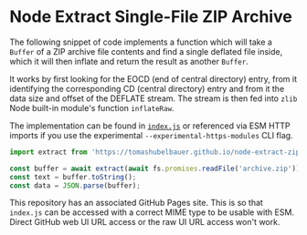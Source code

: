 # Node Extract Single-File ZIP Archive

The following snippet of code implements a function which will take a `Buffer`
of a ZIP archive file contents and find a single deflated file inside, which it
will then inflate and return the result as another `Buffer`.

It works by first looking for the EOCD (end of central directory) entry, from it
identifying the corresponding CD (central directory) entry and from it the data
size and offset of the DEFLATE stream.
The stream is then fed into `zlib` Node built-in module's function `inflateRaw`.

The implementation can be found in [`index.js`](index.js) or referenced via ESM
HTTP imports if you use the experimental `--experimental-https-modules` CLI
flag.

```javascript
import extract from 'https://tomashubelbauer.github.io/node-extract-zip/index.js';

const buffer = await extract(await fs.promises.readFile('archive.zip'));
const text = buffer.toString();
const data = JSON.parse(buffer);
```

This repository has an associated GitHub Pages site.
This is so that `index.js` can be accessed with a correct MIME type to be usable
with ESM.
Direct GitHub web UI URL access or the raw UI URL access won't work.
